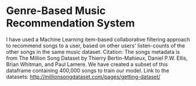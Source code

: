 # Genre-Based Music Recommendation System
I have used a Machine Learning item-based collaborative filtering approach to recommend songs to a user, based on other users' listen-counts of the other songs in the same music dataset.
Citation: The songs metadata is from The Million Song Dataset by Thierry Bertin-Mahieux, Daniel P.W. Ellis, Brian Whitman, and Paul Lamere. We have created a subset of this dataframe containing 400,000 songs to train our model.
Link to the datasets: http://millionsongdataset.com/pages/getting-dataset/
